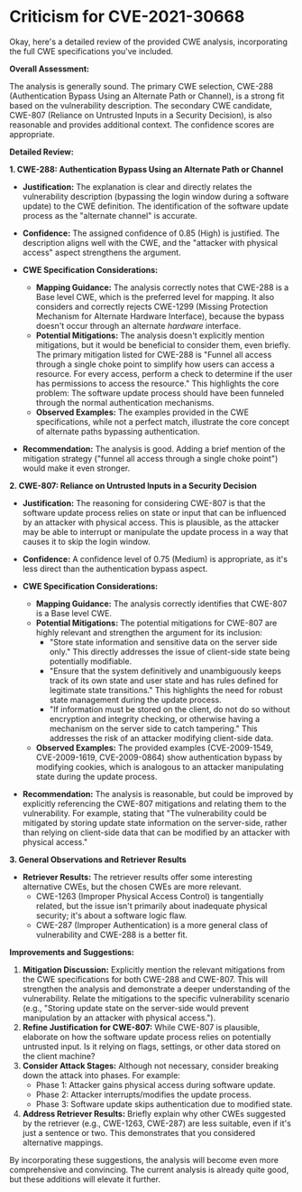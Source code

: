 # Criticism for CVE-2021-30668

Okay, here's a detailed review of the provided CWE analysis, incorporating the full CWE specifications you've included.

**Overall Assessment:**

The analysis is generally sound. The primary CWE selection, CWE-288 (Authentication Bypass Using an Alternate Path or Channel), is a strong fit based on the vulnerability description. The secondary CWE candidate, CWE-807 (Reliance on Untrusted Inputs in a Security Decision), is also reasonable and provides additional context. The confidence scores are appropriate.

**Detailed Review:**

**1. CWE-288: Authentication Bypass Using an Alternate Path or Channel**

*   **Justification:** The explanation is clear and directly relates the vulnerability description (bypassing the login window during a software update) to the CWE definition.  The identification of the software update process as the "alternate channel" is accurate.
*   **Confidence:** The assigned confidence of 0.85 (High) is justified. The description aligns well with the CWE, and the "attacker with physical access" aspect strengthens the argument.
*   **CWE Specification Considerations:**
    *   **Mapping Guidance:**  The analysis correctly notes that CWE-288 is a Base level CWE, which is the preferred level for mapping.  It also considers and correctly rejects CWE-1299 (Missing Protection Mechanism for Alternate Hardware Interface), because the bypass doesn't occur through an alternate *hardware* interface.
    *   **Potential Mitigations:** The analysis doesn't explicitly mention mitigations, but it would be beneficial to consider them, even briefly. The primary mitigation listed for CWE-288 is "Funnel all access through a single choke point to simplify how users can access a resource. For every access, perform a check to determine if the user has permissions to access the resource." This highlights the core problem:  The software update process should have been funneled through the normal authentication mechanisms.
    *   **Observed Examples:** The examples provided in the CWE specifications, while not a perfect match, illustrate the core concept of alternate paths bypassing authentication.

*   **Recommendation:**  The analysis is good.  Adding a brief mention of the mitigation strategy ("funnel all access through a single choke point") would make it even stronger.

**2. CWE-807: Reliance on Untrusted Inputs in a Security Decision**

*   **Justification:** The reasoning for considering CWE-807 is that the software update process relies on state or input that can be influenced by an attacker with physical access. This is plausible, as the attacker may be able to interrupt or manipulate the update process in a way that causes it to skip the login window.
*   **Confidence:** A confidence level of 0.75 (Medium) is appropriate, as it's less direct than the authentication bypass aspect.
*   **CWE Specification Considerations:**
    *   **Mapping Guidance:** The analysis correctly identifies that CWE-807 is a Base level CWE.
    *   **Potential Mitigations:**  The potential mitigations for CWE-807 are highly relevant and strengthen the argument for its inclusion:
        *   "Store state information and sensitive data on the server side only." This directly addresses the issue of client-side state being potentially modifiable.
        *   "Ensure that the system definitively and unambiguously keeps track of its own state and user state and has rules defined for legitimate state transitions." This highlights the need for robust state management during the update process.
        *   "If information must be stored on the client, do not do so without encryption and integrity checking, or otherwise having a mechanism on the server side to catch tampering." This addresses the risk of an attacker modifying client-side data.
    *   **Observed Examples:**  The provided examples (CVE-2009-1549, CVE-2009-1619, CVE-2009-0864) show authentication bypass by modifying cookies, which is analogous to an attacker manipulating state during the update process.

*   **Recommendation:** The analysis is reasonable, but could be improved by explicitly referencing the CWE-807 mitigations and relating them to the vulnerability.  For example, stating that "The vulnerability could be mitigated by storing update state information on the server-side, rather than relying on client-side data that can be modified by an attacker with physical access."

**3. General Observations and Retriever Results**

*   **Retriever Results:** The retriever results offer some interesting alternative CWEs, but the chosen CWEs are more relevant.
    *   CWE-1263 (Improper Physical Access Control) is tangentially related, but the issue isn't primarily about inadequate physical security; it's about a software logic flaw.
    *   CWE-287 (Improper Authentication) is a more general class of vulnerability and CWE-288 is a better fit.

**Improvements and Suggestions:**

1.  **Mitigation Discussion:**  Explicitly mention the relevant mitigations from the CWE specifications for both CWE-288 and CWE-807. This will strengthen the analysis and demonstrate a deeper understanding of the vulnerability. Relate the mitigations to the specific vulnerability scenario (e.g., "Storing update state on the server-side would prevent manipulation by an attacker with physical access.").
2.  **Refine Justification for CWE-807:** While CWE-807 is plausible, elaborate on how the software update process relies on potentially untrusted input. Is it relying on flags, settings, or other data stored on the client machine?
3.  **Consider Attack Stages:** Although not necessary, consider breaking down the attack into phases. For example:
    *   Phase 1: Attacker gains physical access during software update.
    *   Phase 2: Attacker interrupts/modifies the update process.
    *   Phase 3: Software update skips authentication due to modified state.
4.  **Address Retriever Results:** Briefly explain why other CWEs suggested by the retriever (e.g., CWE-1263, CWE-287) are less suitable, even if it's just a sentence or two. This demonstrates that you considered alternative mappings.

By incorporating these suggestions, the analysis will become even more comprehensive and convincing. The current analysis is already quite good, but these additions will elevate it further.
